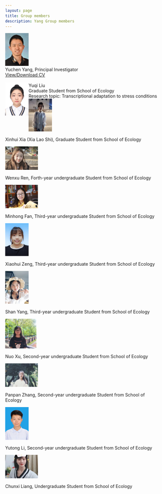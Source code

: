 ```yaml
---
layout: page
title: Group members
description: Yang Group members
---
```


<div class="container">
    <div class="row-fluid">
        <div class="span2">
        <a href="../assets/Yuchen.jpg">
            <img src="../assets/Yuchen.jpg" height="105" width="75" title="Yuchen Yang" alt="Yuchen Yang"/>
        </a>
        </div>
    </div>
</div>

<div class="cv">
	Yuchen Yang, Principal Investigator <br/>
	<a href="../assets/Curriculum Vitae_Yuchen_Yang.pdf" title="Download CV as PDF">View/Download CV</a> <br/>
</div>

<br/>


<img align="left" src="../assets/Yuqi.jpeg" height="105" width="75" title="Yuqi Liu" alt="Yuqi Liu"/> 
Yuqi Liu <br/>
Graduate Student from School of Ecology <br/> 
Research topic: Transcriptional adaptation to stress conditions <br/> 
 
<div class="container">
    <div class="row-fluid">
        <div class="span2">
        <a href="../assets/Xinhui_new.jpeg">
            <img src="../assets/Xinhui_new.jpeg" height="105" width="75" title="Xinhui Xia" alt="Xinhui Xia"/>
        </a>
        </div>
    </div>
</div>

Xinhui Xia (Xia Lao Shi), Graduate Student from School of Ecology

<div class="container">
    <div class="row-fluid">
        <div class="span2">
        <a href="../assets/Wenxu.jpeg">
            <img src="../assets/Wenxu.jpeg" height="75" width="105" title="Wenxu Ren" alt="Wenxu Ren"/>
        </a>
        </div>
    </div>
</div>

Wenxu Ren, Forth-year undergraduate Student from School of Ecology

<div class="container">
    <div class="row-fluid">
        <div class="span2">
        <a href="../assets/Minhong.jpeg">
            <img src="../assets/Minhong.jpeg" height="75" width="105" title="Minhong Fan" alt="Minhong Fan"/>
        </a>
        </div>
    </div>
</div>

Minhong Fan, Third-year undergraduate Student from School of Ecology

<div class="container">
    <div class="row-fluid">
        <div class="span2">
        <a href="../assets/Xiaohui.jpeg">
            <img src="../assets/Xiaohui.jpeg" height="105" width="75" title="Xiaohui Zeng" alt="Xiaohui Zeng"/>
        </a>
        </div>
    </div>
</div>

Xiaohui Zeng, Third-year undergraduate Student from School of Ecology

<div class="container">
    <div class="row-fluid">
        <div class="span2">
        <a href="../assets/Shan.jpeg">
            <img src="../assets/Shan.jpeg" height="105" width="75" title="Shan Yang" alt="Shan Yang"/>
        </a>
        </div>
    </div>
</div>

Shan Yang, Third-year undergraduate Student from School of Ecology

<div class="container">
    <div class="row-fluid">
        <div class="span2">
        <a href="../assets/Nuo.jpeg">
            <img src="../assets/Nuo.jpeg" height="95" width="100" title="Nuo Xu" alt="Nuo Xu"/>
        </a>
        </div>
    </div>
</div>

Nuo Xu, Second-year undergraduate Student from School of Ecology

<div class="container">
    <div class="row-fluid">
        <div class="span2">
        <a href="../assets/Panpan.jpeg">
            <img src="../assets/Panpan.jpeg" height="75" width="105" title="Panpan Zhang" alt="Panpan Zhang"/>
        </a>
        </div>
    </div>
</div>

Panpan Zhang, Second-year undergraduate Student from School of Ecology

<div class="container">
    <div class="row-fluid">
        <div class="span2">
        <a href="../assets/Yutong.jpeg">
            <img src="../assets/Yutong.jpeg" height="105" width="75" title="Yutong Li" alt="Yutong Li"/>
        </a>
        </div>
    </div>
</div>

Yutong Li, Second-year undergraduate Student from School of Ecology

<div class="container">
    <div class="row-fluid">
        <div class="span2">
        <a href="../assets/Chunqian.jpeg">
            <img src="../assets/Chunqian.jpeg" height="75" width="105" title="Chunxi Liang" alt="Chunxi Liang"/>
        </a>
        </div>
    </div>
</div>

Chunxi Liang, Undergraduate Student from School of Ecology

<br/>

